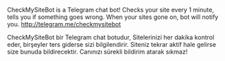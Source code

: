 CheckMySiteBot is a Telegram chat bot!
Checks your site every 1 minute, tells you if something goes wrong.
When your sites gone on, bot will notify you.
http://telegram.me/checkmysitebot

CheckMySiteBot bir Telegram chat botudur,
Sitelerinizi her dakika kontrol eder, birşeyler ters giderse sizi bilgilendirir.
Siteniz tekrar aktif hale gelirse size bunuda bildirecektir.
Canınızı sürekli bildirim atarak sıkmaz!

